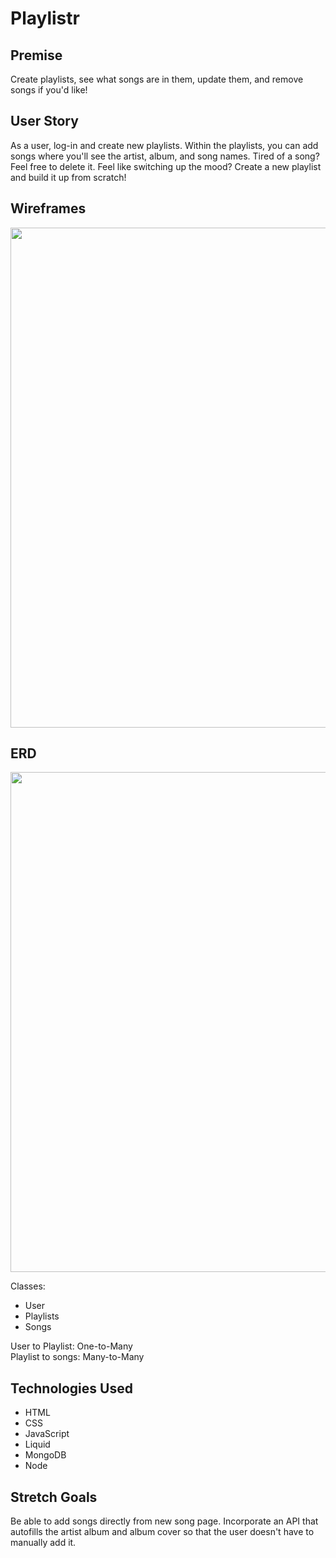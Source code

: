 # Playlistr

## Premise

Create playlists, see what songs are in them, update them, and remove songs if you'd like!

## User Story

As a user, log-in and create new playlists. Within the playlists, you can add songs where you'll see the artist, album, and song names. Tired of a song? Feel free to delete it. Feel like switching up the mood? Create a new playlist and build it up from scratch!

## Wireframes

<img src="https://i.imgur.com/R5BzKPM.png" width=800>

## ERD

<img src="https://i.imgur.com/Qg4pIBW.png" width=800>

Classes:

- User
- Playlists
- Songs

User to Playlist: One-to-Many<br>
Playlist to songs: Many-to-Many

## Technologies Used

- HTML
- CSS
- JavaScript
- Liquid
- MongoDB
- Node

## Stretch Goals

Be able to add songs directly from new song page. Incorporate an API that autofills the artist album and album cover so that the user doesn't have to manually add it.
